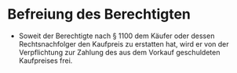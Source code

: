 # Befreiung des Berechtigten

- Soweit der Berechtigte nach § 1100 dem Käufer oder dessen Rechtsnachfolger den Kaufpreis zu erstatten hat, wird er von der Verpflichtung zur Zahlung des aus dem Vorkauf geschuldeten Kaufpreises frei.

